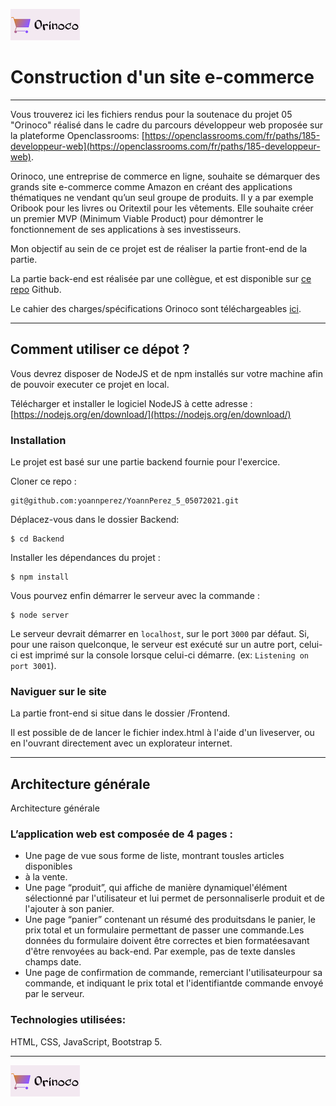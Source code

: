 ![](Frontend/public/img/15675819263013_image1.png)
# Construction d'un site e-commerce #
***
Vous trouverez ici les fichiers rendus pour la soutenace du projet 05 "Orinoco" réalisé dans le cadre du parcours développeur web proposée sur la plateforme Openclassrooms: [https://openclassrooms.com/fr/paths/185-developpeur-web](https://openclassrooms.com/fr/paths/185-developpeur-web).

Orinoco, une entreprise de commerce en ligne, souhaite se démarquer des grands site e-commerce comme Amazon en créant des applications thématiques ne vendant qu’un seul groupe de produits. Il y a par exemple Oribook pour les livres ou Oritextil pour les vêtements. 
Elle souhaite créer un premier MVP (Minimum Viable Product) pour démontrer le fonctionnement de ses applications à ses investisseurs.

Mon objectif au sein de ce projet est de réaliser la partie front-end de la partie.

La partie back-end est réalisée par une collègue, et est disponible sur [ce repo](https://github.com/OpenClassrooms-Student-Center/JWDP5.git) Github.

Le cahier des charges/spécifications Orinoco sont téléchargeables [ici](https://s3-eu-west-1.amazonaws.com/course.oc-static.com/projects/DWJ_FR_P5/P5_Spe%CC%81cifications+fonctionnelles+Orinoco.pdf).

***
## Comment utiliser ce dépot ?


Vous devrez disposer de NodeJS et de npm installés sur votre machine afin de pouvoir executer ce projet en local.

Télécharger et installer le logiciel NodeJS à cette adresse :
[https://nodejs.org/en/download/](https://nodejs.org/en/download/)


### Installation ###

Le projet est basé sur une partie backend fournie pour l'exercice. 

Cloner ce repo :

```
git@github.com:yoannperez/YoannPerez_5_05072021.git
```

Déplacez-vous dans le dossier Backend:

```
$ cd Backend
```

Installer les dépendances du projet :

```
$ npm install
```

Vous pourvez enfin démarrer le serveur avec la commande :

```
$ node server
```
Le serveur devrait démarrer en `localhost`, sur le port `3000` par défaut. Si, pour une raison quelconque, le serveur est exécuté sur un autre port, celui-ci est imprimé sur la console lorsque celui-ci démarre. (ex: `Listening on port 3001`).

### Naviguer sur le site ###
La partie front-end si situe dans le dossier /Frontend.

Il est possible de de lancer le fichier index.html à l'aide d'un liveserver, ou en l'ouvrant directement avec un explorateur internet.
***
## Architecture générale

Architecture générale
### L’application web est composée de 4 pages :
* Une page de vue sous forme de liste, montrant tousles articles disponibles
* à la vente.
* Une page “produit”, qui affiche de manière dynamiquel'élément sélectionné par l'utilisateur et lui permet de personnaliserle produit et de l'ajouter à son panier.
* Une page “panier” contenant un résumé des produitsdans le panier, le prix total et un formulaire permettant de passer une commande.Les données du formulaire doivent être correctes et bien formatéesavant d'être renvoyées au back-end. Par exemple, pas de texte dansles champs date.
* Une page de confirmation de commande, remerciant l'utilisateurpour sa commande, et indiquant le prix total et l'identifiantde commande envoyé
par le serveur.

### Technologies utilisées:
HTML, CSS, JavaScript, Bootstrap 5.

***
![](Frontend/public/img/15675819263013_image1.png)